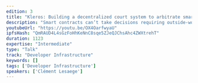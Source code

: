 ```yaml
---
edition: 3
title: "Kleros: Building a decentralized court system to arbitrate smart contracts"
description: "Smart contracts can’t take decisions requiring outside-world information and subjectivity. However they are a great tool to enforce those decisions. We explain how by drawing jurors at random and providing them proper game-theoretical incentives based on Schellingcoin principles we can design a trustless arbitration mechanism for smart contracts."
youtubeUrl: "https://youtu.be/OX4OarfwyaU"
ipfsHash: "QmRAUD4L4sGzFoHhKeNnC8sqe5ZJeQJChsAhc4ZWXtrehT"
duration: 1123
expertise: "Intermediate"
type: "Talk"
track: "Developer Infrastructure"
keywords: []
tags: ['Developer Infrastructure']
speakers: ['Clément Lesaege']
---
```

